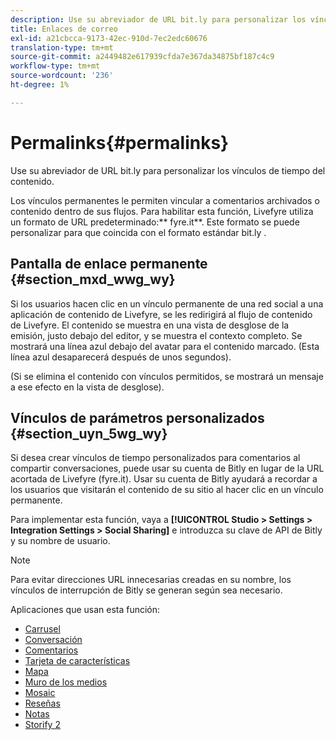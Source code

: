 ```yaml
---
description: Use su abreviador de URL bit.ly para personalizar los vínculos de tiempo del contenido.
title: Enlaces de correo
exl-id: a21cbcca-9173-42ec-910d-7ec2edc60676
translation-type: tm+mt
source-git-commit: a2449482e617939cfda7e367da34875bf187c4c9
workflow-type: tm+mt
source-wordcount: '236'
ht-degree: 1%

---
```


# Permalinks{#permalinks}

Use su abreviador de URL bit.ly para personalizar los vínculos de tiempo del contenido.

Los vínculos permanentes le permiten vincular a comentarios archivados o contenido dentro de sus flujos. Para habilitar esta función, Livefyre utiliza un formato de URL predeterminado:** fyre.it**. Este formato se puede personalizar para que coincida con el formato estándar bit.ly .

## Pantalla de enlace permanente {#section_mxd_wwg_wy}

Si los usuarios hacen clic en un vínculo permanente de una red social a una aplicación de contenido de Livefyre, se les redirigirá al flujo de contenido de Livefyre. El contenido se muestra en una vista de desglose de la emisión, justo debajo del editor, y se muestra el contexto completo. Se mostrará una línea azul debajo del avatar para el contenido marcado. (Esta línea azul desaparecerá después de unos segundos).

(Si se elimina el contenido con vínculos permitidos, se mostrará un mensaje a ese efecto en la vista de desglose).

## Vínculos de parámetros personalizados {#section_uyn_5wg_wy}

Si desea crear vínculos de tiempo personalizados para comentarios al compartir conversaciones, puede usar su cuenta de Bitly en lugar de la URL acortada de Livefyre (fyre.it). Usar su cuenta de Bitly ayudará a recordar a los usuarios que visitarán el contenido de su sitio al hacer clic en un vínculo permanente.

Para implementar esta función, vaya a **[!UICONTROL Studio > Settings > Integration Settings > Social Sharing]** e introduzca su clave de API de Bitly y su nombre de usuario.

>[!NOTE]
>
>Para evitar direcciones URL innecesarias creadas en su nombre, los vínculos de interrupción de Bitly se generan según sea necesario.

Aplicaciones que usan esta función:

* [Carrusel](/help/using/c-about-apps/c-carousel-app/c-carousel-app.md#c_carousel_app)
* [Conversación](/help/using/c-about-apps/c-chat-app/c-chat-app.md#c_chat_app)
* [Comentarios](/help/using/c-about-apps/c-comments/c-comments.md)
* [Tarjeta de características](/help/using/c-about-apps/c-feature-card-app/c-feature-card-app.md#c_feature_card_app)
* [Mapa](/help/using/c-about-apps/c-map-app/c-map-app.md#c_map_app)
* [Muro de los medios](/help/using/c-about-apps/c-media-wall-app/c-media-wall-app.md#c_media_wall_app)
* [Mosaic](/help/using/c-about-apps/c-mosaic-app/c-mosaic-app.md#c_mosaic_app)
* [Reseñas](/help/using/c-about-apps/c-reviews-app/c-reviews-app.md#c_reviews_app)
* [Notas](/help/using/c-about-apps/c-sidenotes-app/c-sidenotes-app.md#c_sidenotes_app)
* [Storify 2](/help/using/c-about-apps/c-storify2/c-storify2.md#c_storify2)
